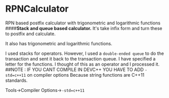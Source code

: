 # RPNCalculator
RPN based postfix calculator with trigonometric and logarithmic functions
####**Stack and queue based calculator.**
It's take infix form and turn these to postfix and calculate.

It also has trigonometric and logarithmic functions.

I used stacks for operators. However, I used a `double-ended queue` to do the transaction and sent it back to the transaction queue.
I have specified a letter for the functions. I thought of this as an operator and I processed it.
##NOTE : IF YOU CANT COMPILE IN DEVC++ YOU HAVE TO ADD `-std=c++11` on compiler options	
Because string functions are C++11 standards.

Tools->Compiler Options->`-std=c++11`
